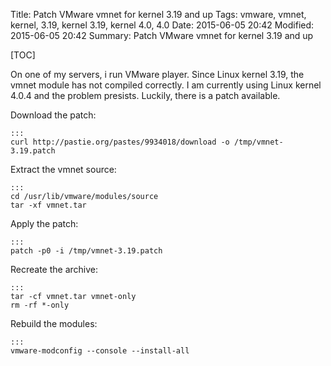 Title: Patch VMware vmnet for kernel 3.19 and up
Tags: vmware, vmnet, kernel, 3.19, kernel 3.19, kernel 4.0, 4.0
Date: 2015-06-05 20:42
Modified: 2015-06-05 20:42
Summary: Patch VMware vmnet for kernel 3.19 and up

[TOC]

On one of my servers, i run VMware player. Since Linux kernel 3.19, the vmnet module has not compiled correctly. I am currently using Linux kernel 4.0.4 and the problem presists. Luckily, there is a patch available.

Download the patch:

    :::
    curl http://pastie.org/pastes/9934018/download -o /tmp/vmnet-3.19.patch

Extract the vmnet source:

    :::
    cd /usr/lib/vmware/modules/source
    tar -xf vmnet.tar

Apply the patch:

    :::
    patch -p0 -i /tmp/vmnet-3.19.patch

Recreate the archive:

    :::
    tar -cf vmnet.tar vmnet-only
    rm -rf *-only

Rebuild the modules:

    :::
    vmware-modconfig --console --install-all

